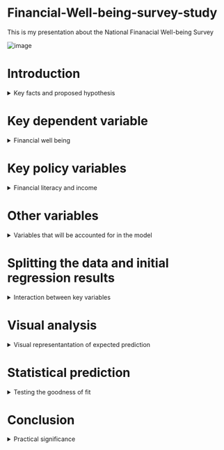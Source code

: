 # Financial-Well-being-survey-study
This is my presentation about the National Finanacial Well-being Survey

![image](https://user-images.githubusercontent.com/74316333/99918044-98bc3880-2d14-11eb-9390-48670dd9bb20.png)

# Introduction
<details>
  <summary>Key facts and proposed hypothesis</summary>
  
•The survey that I have analyzed for my project was developed in 2017 by the Consumer Financial Protection Bureau.<br/>

•The total number of respondents in the survey is 6,394, with the main study being fielded in late 2016.<br/>

•The main hypothesis that i will be testing in my research is that financial literacy is a better predictor of financial well being than income.<br/>
</details>


# Key dependent variable
<details>
  <summary>Financial well being</summary>
  
The key dependent variable that I will be observing is the Financial well being score.<br/>

Developed by the CFPB with the help of experts and consumers.<br/>


Represented as a number between 0-100, the scale does not have a clear cut-off point for good and bad scores, and extreme values are rare.<br/>

![image](https://user-images.githubusercontent.com/74316333/99919731-7976d880-2d1f-11eb-984f-42c4b9b8ab3b.png)<br/>


![image](https://user-images.githubusercontent.com/74316333/99919879-5e589880-2d20-11eb-8fd8-896877fba873.png)<br/>


</details>

# Key policy variables
<details>
  <summary>Financial literacy and income</summary>
 
# Financial literacy
For this research three key fiancial literacy variables were used that are encompassed in the CFPB.<br/>
  •Financial skill scale score<br/>
  
  Financial skill scale was developed by the CFPB.<br/>
  
  Mesures knowdledge about making financial using 10 questions in the survey.<br/>
  
  Has a scale of 0-100, with extreme scores being rare.<br/>
  
  ![image](https://user-images.githubusercontent.com/74316333/99920732-b6de6480-2d25-11eb-932e-d279f363a412.png)<br/>
  
  ![image](https://user-images.githubusercontent.com/74316333/99920769-03c23b00-2d26-11eb-828e-2bfb78d75cfb.png)<br/>
  
  •Lusardi & Mitchell financial knowledge skill scale score<br/>
  
  Measurement of financial literacy developed by Annamaria Lusardi and Olivia S. Mitchell.<br/>
  
  Has a scale between 0-3, and measures knowledge in regards to: Interest rates, Inflation and Risk diversification.<br/>

  ![image](https://user-images.githubusercontent.com/74316333/99920940-446e8400-2d27-11eb-8541-7f9b16678aa5.png)<br/>

  •Knoll & Houts financial knowledge scale score<br/>
  
  Developed by Melisaa A. Z. Knoll and Carrie R. Houts.<br/>
  
  The purpose of the scale is to measure financial knowdledge using psychometric techniques, that allow for “the comparison of financial knowledge across studies, populations, and programs.” <br/>
  
   The score is derived from 20 questions<br/>
  
  ![image](https://user-images.githubusercontent.com/74316333/99921376-49810280-2d2a-11eb-839a-c803eadbdd35.png)<br/>
  
# Income<br/>

For this research income will be measured by the Household income variable from the CBPF survey.<br/>

The values are presented in an integer form, with values ranging from 1 (less than 20,000$) to 9 (150,000$ and more).<br/>

![image](https://user-images.githubusercontent.com/74316333/99921585-96b1a400-2d2b-11eb-9165-52fba054b8d4.png)<br/>

![image](https://user-images.githubusercontent.com/74316333/99922831-d7f98200-2d32-11eb-945a-19440d28d010.png)<br/>

</details>

# Other variables
<details>
  <summary>Variables that will be accounted for in the model</summary>

Other variables that will be accounted for in both models:<br/>
  
  •Highest educational attainment<br/>
  
  ![image](https://user-images.githubusercontent.com/74316333/99922121-05dcc780-2d2f-11eb-9d4f-076e8276dd84.png)<br/>
  
  •Ethnicity<br/>
  
  ![image](https://user-images.githubusercontent.com/74316333/99922197-800d4c00-2d2f-11eb-9476-ee6b6807e2f5.png)<br/>
  
  •Age group<br/>
  
  ![image](https://user-images.githubusercontent.com/74316333/99922254-e72b0080-2d2f-11eb-9102-bbd2b9ded43a.png)<br/>
  
  •Gender<br/>
  
  ![image](https://user-images.githubusercontent.com/74316333/99922288-21949d80-2d30-11eb-933c-094e8a355392.png)<br/>
  
  •Highest parental educational attainement<br/>
  
  ![image](https://user-images.githubusercontent.com/74316333/99922331-57d21d00-2d30-11eb-8508-2de9c439042d.png)<br/>
  
  •Highest educational attainement in the household<br/>

![image](https://user-images.githubusercontent.com/74316333/99922370-8819bb80-2d30-11eb-82a2-789f510951a3.png)<br/>

 •Region<br/>
 
 ![image](https://user-images.githubusercontent.com/74316333/99922593-a7fdaf00-2d31-11eb-8307-9c1b50891d74.png)<br/>
 
</details>

# Splitting the data and initial regression results
<details>
  <summary>Interaction between key variables</summary>
  
In order to make a predictive model, the data was split into two parts, 20% that would be used for model development and 80% for testing.<br/>

Key data for Financial literacy model<br/>

![image](https://user-images.githubusercontent.com/74316333/99923523-5efc2980-2d36-11eb-9b09-1a64107bf541.png)<br/>

Key data for the Income model<br/>

![image](https://user-images.githubusercontent.com/74316333/99923666-0a0ce300-2d37-11eb-84d1-7b82d51ff481.png)<br/>

# Full regression model
<details>
  <summary>All variables and key interactions included</summary>
  
![image](https://user-images.githubusercontent.com/74316333/99923032-16dc0780-2d34-11eb-973b-a57bd38c9c31.png)<br/>

</details>

</details>

# Visual analysis
<details>
  <summary>Visual representantation of expected prediction</summary>
  
Scatter plot for out-of-sample testing for the Financial Literacy model:<br/>

![image](https://user-images.githubusercontent.com/74316333/99925076-eb114f80-2d3c-11eb-9a3d-976a8a207b55.png)<br/>


Scatter plot for out-of-sample testing for the Income model:<br/>

![image](https://user-images.githubusercontent.com/74316333/99925198-74288680-2d3d-11eb-9704-cd8f53eda322.png)<br/>

</details>

# Statistical prediction
<details>
  <summary>Testing the goodness of fit</summary>

# Mean and correlation
<details>
  <summary>Testing the mean and correlation between models and actual values</summary>
  
  Correlation<br/>
  
  Financial literacy model:<br/>
  
  ![image](https://user-images.githubusercontent.com/74316333/99925903-22cdc680-2d40-11eb-91e5-424b5137d8d3.png)<br/>
  
  Income model:<br/>
  
  ![image](https://user-images.githubusercontent.com/74316333/99925935-3842f080-2d40-11eb-8b99-9b6b0674d089.png)<br/>
  
  Paired t-test for mean<br/>
  
  Financial literacy model:<br/>
  
  ![image](https://user-images.githubusercontent.com/74316333/99925816-c2d72000-2d3f-11eb-9573-583dc08a1d64.png)<br/>
  
  Income model:<br/>
  
  ![image](https://user-images.githubusercontent.com/74316333/99925851-e732fc80-2d3f-11eb-9451-8953226418ac.png)<br/>
  
</details>

# Cross validation testing
<details>
  <summary>Cross validation testing with k=5</summary>

Root mean squared deviation:<br/>

Financial literacy model testing:<br/>

![image](https://user-images.githubusercontent.com/74316333/99926176-1007c180-2d41-11eb-9635-541c12520b35.png)<br/>

Income model testing:<br/>

![image](https://user-images.githubusercontent.com/74316333/99926191-2281fb00-2d41-11eb-8c3d-d833696f8f1b.png)<br/>

R-squared:<br/>

Financial literacy model testing:<br/>

![image](https://user-images.githubusercontent.com/74316333/99926218-40e7f680-2d41-11eb-81e8-784d058ef8e9.png)<br/>

Income model testing:<br/>

![image](https://user-images.githubusercontent.com/74316333/99926254-5ceb9800-2d41-11eb-86c9-1417fd897396.png)<br/>

</details>

# Randomized Cross validation testing
<details>
  <summary>Testing the goodness of fit</summary>
  
The key dependent variable that I will be observing is the Financial well being score
</details>
</details>

# Conclusion
<details>
  <summary>Practical significance</summary>
  
The key dependent variable that I will be observing is the Financial well being score
</details>
